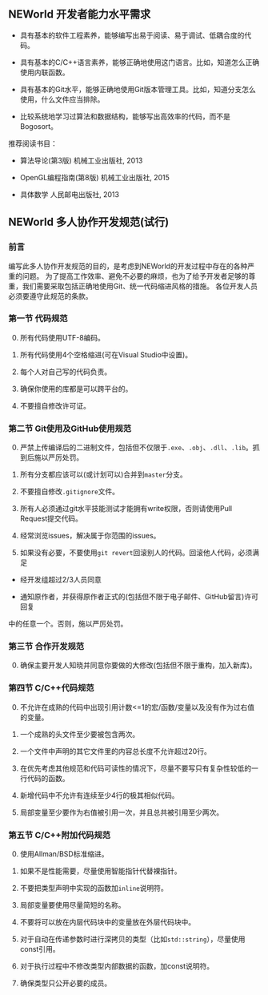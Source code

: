 ## NEWorld 开发者能力水平需求

* 具有基本的软件工程素养，能够编写出易于阅读、易于调试、低耦合度的代码。

* 具有基本的C/C++语言素养，能够正确地使用这门语言。比如，知道怎么正确使用内联函数。

* 具有基本的Git水平，能够正确地使用Git版本管理工具。比如，知道分支怎么使用，什么文件应当排除。

* 比较系统地学习过算法和数据结构，能够写出高效率的代码，而不是Bogosort。

推荐阅读书目：

* 算法导论(第3版) 机械工业出版社, 2013

* OpenGL编程指南(第8版) 机械工业出版社, 2015

* 具体数学 人民邮电出版社, 2013

## NEWorld 多人协作开发规范(试行)

### 前言

编写此多人协作开发规范的目的，是考虑到NEWorld的开发过程中存在的各种严重的问题。
为了提高工作效率、避免不必要的麻烦，也为了给予开发者足够的尊重，我们需要采取包括正确地使用Git、统一代码缩进风格的措施。
各位开发人员必须要遵守此规范的条款。

### 第一节 代码规范

0. 所有代码使用UTF-8编码。

0. 所有代码使用4个空格缩进(可在Visual Studio中设置)。

0. 每个人对自己写的代码负责。

0. 确保你使用的库都是可以跨平台的。

0. 不要擅自修改许可证。

### 第二节 Git使用及GitHub使用规范

0. 严禁上传编译后的二进制文件，包括但不仅限于`.exe`、`.obj`、`.dll`、`.lib`。抓到后施以严厉处罚。

0. 所有分支都应该可以(或计划可以)合并到`master`分支。

0. 不要擅自修改`.gitignore`文件。

0. 所有人必须通过git水平技能测试才能拥有write权限，否则请使用Pull Request提交代码。

0. 经常浏览issues，解决属于你范围的issues。

0. 如果没有必要，不要使用`git revert`回滚别人的代码。回滚他人代码，必须满足

- 经开发组超过2/3人员同意

- 通知原作者，并获得原作者正式的(包括但不限于电子邮件、GitHub留言)许可回复

中的任意一个。否则，施以严厉处罚。

### 第三节 合作开发规范

0. 确保主要开发人知晓并同意你要做的大修改(包括但不限于重构，加入新库)。

### 第四节 C/C++代码规范

0. 不允许在成熟的代码中出现引用计数<=1的宏/函数/变量以及没有作为过右值的变量。

0. 一个成熟的头文件至少要被包含两次。

0. 一个文件中声明的其它文件里的内容总长度不允许超过20行。

0. 在优先考虑其他规范和代码可读性的情况下，尽量不要写只有复杂性较低的一行代码的函数。

0. 新增代码中不允许有连续至少4行的极其相似代码。

0. 局部变量至少要作为右值被引用一次，并且总共被引用至少两次。

### 第五节 C/C++附加代码规范

0. 使用Allman/BSD标准缩进。

0. 如果不是性能需要，尽量使用智能指针代替裸指针。

0. 不要把类型声明中实现的函数加`inline`说明符。

0. 局部变量要使用尽量简短的名称。

0. 不要将可以放在内层代码块中的变量放在外层代码块中。

0. 对于自动在传递参数时进行深拷贝的类型（比如`std::string`），尽量使用const引用。

0. 对于执行过程中不修改类型内部数据的函数，加const说明符。

0. 确保类型只公开必要的成员。
